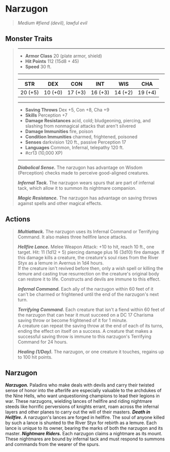 # Narzugon
>*Medium #fiend (devil), lawful evil*
## Monster Traits
>___
>- **Armor Class** 20 (plate armor, shield)
>- **Hit Points** 112 (15d8 + 45)
>- **Speed** 30 ft.
>___
>|STR|DEX|CON|INT|WIS|CHA|
>|:---:|:---:|:---:|:---:|:---:|:---:|
>|20 (+5)|10 (+0)|17 (+3)|16 (+3)|14 (+2)|19 (+4)|
>___
>- **Saving Throws** Dex +5, Con +8, Cha +9
>- **Skills** Perception +7
>- **Damage Resistances** acid, cold; bludgeoning, piercing, and slashing from nonmagical attacks that aren't silvered
>- **Damage Immunities** fire, poison
>- **Condition Immunities** charmed, frightened, poisoned
>- **Senses** darkvision 120 ft., passive Perception 17
>- **Languages** Common, Infernal, telepathy 120 ft.
>- #cr13 (10,000 XP)
>___
>***Diabolical Sense.*** The narzugon has advantage on Wisdom (Perception) checks made to perceive good-aligned creatures.  
>
>***Infernal Tack.*** The narzugon wears spurs that are part of infernal tack, which allow it to summon its nightmare companion.  
>
>***Magic Resistance.*** The narzugon has advantage on saving throws against spells and other magical effects.  
>
## Actions
>***Multiattack.*** The narzugon uses its Infernal Command or Terrifying Command. It also makes three hellfire lance attacks.  
>
>***Hellfire Lance.*** Melee Weapon Attack: +10 to hit, reach 10 ft., one target. Hit: 11 (1d12 + 5) piercing damage plus 16 (3d10) fire damage. If this damage kills a creature, the creature's soul rises from the River Styx as a lemure in Avernus in 1d4 hours.  
>If the creature isn't revived before then, only a wish spell or killing the lemure and casting true resurrection on the creature's original body can restore it to life. Constructs and devils are immune to this effect.  
>
>***Infernal Command.*** Each ally of the narzugon within 60 feet of it can't be charmed or frightened until the end of the narzugon's next turn.  
>
>***Terrifying Command.*** Each creature that isn't a fiend within 60 feet of the narzugon that can hear it must succeed on a DC 17 Charisma saving throw or become frightened of it for 1 minute.  
>A creature can repeat the saving throw at the end of each of its turns, ending the effect on itself on a success. A creature that makes a successful saving throw is immune to this narzugon's Terrifying Command for 24 hours.  
>
>***Healing (1/Day).*** The narzugon, or one creature it touches, regains up to 100 hit points.
## Narzugon
***Narzugon.*** Paladins who make deals with devils and carry their twisted sense of honor into the afterlife are especially valuable to the archdukes of the Nine Hells, who want unquestioning champions to lead their legions in war. These narzugons, wielding lances of hellfire and riding nightmare steeds like horrific perversions of knights errant, roam across the infernal layers and other planes to carry out the will of their masters.
***Death in Hellfire.***  A narzugon's lances are forged in hellfire. The soul of anyone killed by such a lance is shunted to the River Styx for rebirth as a lemure. Each lance is unique to its owner, bearing the marks of both the narzugon and its master.
***Nightmare Riders.*** Each narzugon claims a nightmare as its mount. These nightmares are bound by infernal tack and must respond to summons and commands from the wearer of the spurs.